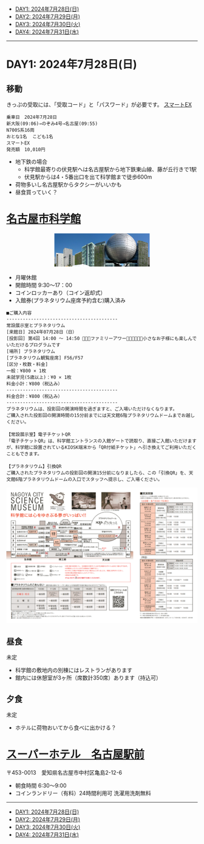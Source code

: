 - [DAY1: 2024年7月28日(日)](day1.md)
- [DAY2: 2024年7月29日(月)](day2.md)
- [DAY3: 2024年7月30日(火)](day3.md)
- [DAY4: 2024年7月31日(水)](day4.md)

---

# DAY1: 2024年7月28日(日)

## 移動

きっぷの受取には、「受取コード」と「パスワード」が必要です。
[スマートEX](https://shinkansen2.jr-central.co.jp/RSV_P/S_smart_index.htm)

```
乗車日　2024年7月28日
新大阪(09:06)→のぞみ4号→名古屋(09:55)
N700S系16両　
おとな1名  こども1名
スマートEX
発売額　10,010円
```

- 地下鉄の場合
    - 科学館最寄りの伏見駅へは名古屋駅から地下鉄東山線、藤が丘行きで1駅
    - 伏見駅からは4・5番出口を出て科学館まで徒歩600m
- 荷物多いし名古屋駅からタクシーがいいかも
- 昼食買っていく？

# [名古屋市科学館](http://www.ncsm.city.nagoya.jp/)

<center><img src="image-11.png" width="50%"></center>

- 月曜休館
- 開館時間 9:30～17：00
- コインロッカーあり（コイン返却式）
- 入館券(プラネタリウム座席予約含む)購入済み

```
■ご購入内容
-----------------------------------------
常設展示室とプラネタリウム
[来館日] 2024年07月28日（日）
[投影回] 第4回 14:00 ～ 14:50 👨‍👩‍👦ファミリーアワー🧑🏻👨‍👩‍👧‍👦小さなお子様にも楽しんでいただけるプログラムです
[場所] プラネタリウム
[プラネタリウム観覧座席] F56/F57
[区分・枚数・料金]
一般：¥800 × 1枚
未就学児(5歳以上)：¥0 × 1枚
料金小計：¥800（税込み）
-----------------------------------------
料金合計：¥800（税込み）
-----------------------------------------
プラネタリウムは、投影回の開演時間を過ぎますと、ご入場いただけなくなります。
ご購入された投影回の開演時間の15分前までには天文館6階プラネタリウムドームまでお越しください。

【常設展示室】電子チケットQR
「電子チケットQR」は、科学館エントランスの入館ゲートで読取り、直接ご入館いただけますが、科学館に設置されているKIOSK端末から「QR付紙チケット」へ引き換えてご利用いただくこともできます。

【プラネタリウム】引換QR
ご購入されたプラネタリウムの投影回の開演15分前になりましたら、この「引換QR」を、天文館6階プラネタリウムドームの入口でスタッフへ提示し、ご入場ください。
```

![alt text](image-1.png)

## 昼食

未定

- 科学館の敷地内の別棟にはレストランがあります
- 館内には休憩室が3ヶ所（席数計350席）あります（持込可）

## 夕食

未定

- ホテルに荷物おいてから食べに出かける？

# [スーパーホテル　名古屋駅前](https://www.superhotel.co.jp/s_hotels/nagoya/)

〒453-0013　愛知県名古屋市中村区亀島2-12-6

- 朝食時間 6:30～9:00
- コインランドリー（有料）24時間利用可 洗濯用洗剤無料

---

- [DAY1: 2024年7月28日(日)](day1.md)
- [DAY2: 2024年7月29日(月)](day2.md)
- [DAY3: 2024年7月30日(火)](day3.md)
- [DAY4: 2024年7月31日(水)](day4.md)